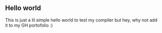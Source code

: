 ## Hello world
This is just a lil simple hello world to test my compiler but hey, why not add it to my GH portofolio :)
